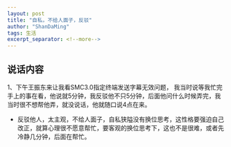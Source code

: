 ```yaml
---
layout: post
title: "自私，不给人面子，反驳"
author: "ShanDaMing"
tags: 生活
excerpt_separator: <!--more-->
---
```


## 说话内容
1、下午王振东来让我看SMC3.0指定终端发送字幕无效问题，<!--more--> 我当时说等我忙完手上的事在看，他说就5分钟，我反驳他不只5分钟，后面他问什么时候弄完，我当时很不想帮他弄，就没说话，他就随口说4点在来。
* 反驳他人，太主观，不给人面子，自私狭隘没有换位思考，这性格要强迫自己改正，就算心理很不愿意帮忙，要客观的换位思考下，这也不是很难，或者先冷静几分钟，后面在帮忙。
